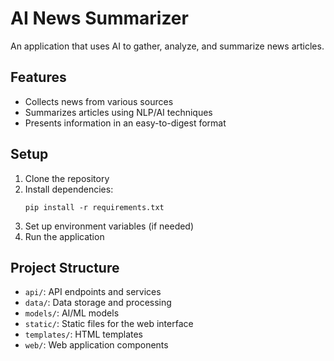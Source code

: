 # AI News Summarizer

An application that uses AI to gather, analyze, and summarize news articles.

## Features

- Collects news from various sources
- Summarizes articles using NLP/AI techniques
- Presents information in an easy-to-digest format

## Setup

1. Clone the repository
2. Install dependencies:
   ```
   pip install -r requirements.txt
   ```
3. Set up environment variables (if needed)
4. Run the application

## Project Structure

- `api/`: API endpoints and services
- `data/`: Data storage and processing
- `models/`: AI/ML models
- `static/`: Static files for the web interface
- `templates/`: HTML templates
- `web/`: Web application components 
